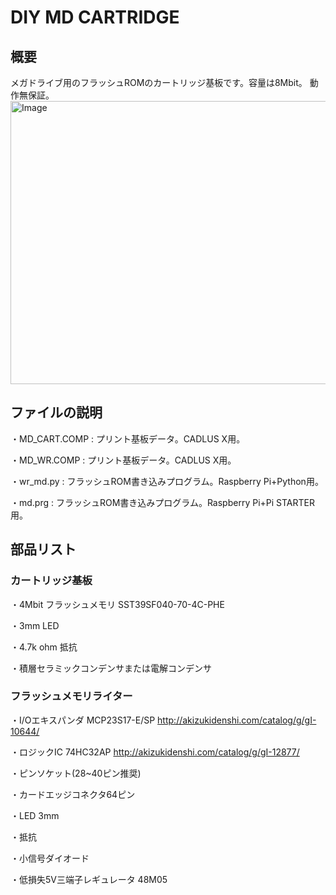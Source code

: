 # DIY MD CARTRIDGE

## 概要
メガドライブ用のフラッシュROMのカートリッジ基板です。容量は8Mbit。
動作無保証。
<img width="769" height="453" alt="Image" src="https://github.com/user-attachments/assets/1d0aa57c-2429-486c-999d-d74b166e0c87" />

## ファイルの説明
・MD_CART.COMP : プリント基板データ。CADLUS X用。

・MD_WR.COMP : プリント基板データ。CADLUS X用。

・wr_md.py : フラッシュROM書き込みプログラム。Raspberry Pi+Python用。

・md.prg : フラッシュROM書き込みプログラム。Raspberry Pi+Pi STARTER用。

## 部品リスト
### カートリッジ基板

・4Mbit フラッシュメモリ SST39SF040-70-4C-PHE

・3mm LED

・4.7k ohm 抵抗

・積層セラミックコンデンサまたは電解コンデンサ

### フラッシュメモリライター

・I/Oエキスパンダ  MCP23S17-E/SP
http://akizukidenshi.com/catalog/g/gI-10644/

・ロジックIC 74HC32AP
http://akizukidenshi.com/catalog/g/gI-12877/

・ピンソケット(28~40ピン推奨)

・カードエッジコネクタ64ピン

・LED 3mm

・抵抗

・小信号ダイオード

・低損失5V三端子レギュレータ 48M05
